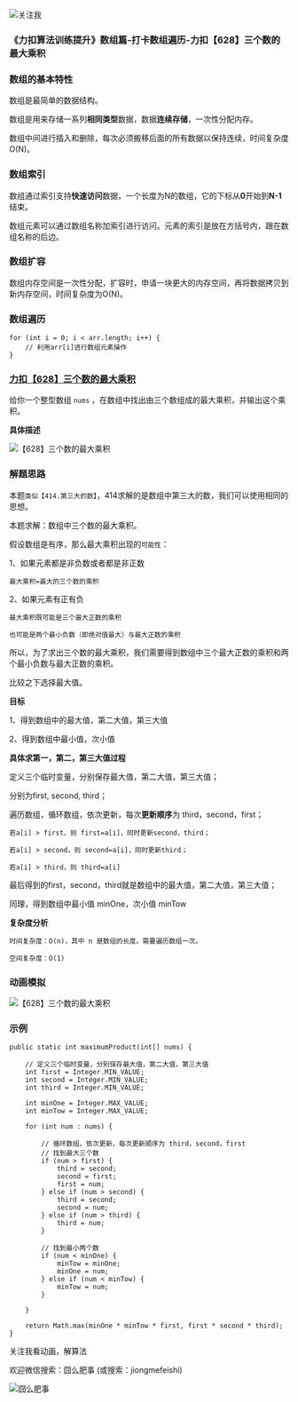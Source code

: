 ![关注我](https://img-blog.csdnimg.cn/img_convert/f624544138ac5e8f9d6851002393486d.png)

### 《力扣算法训练提升》数组篇-打卡数组遍历-力扣【628】三个数的最大乘积

### 数组的基本特性

数组是最简单的数据结构。

数组是用来存储一系列**相同类型**数据，数据**连续存储**，一次性分配内存。

数组中间进行插入和删除，每次必须搬移后面的所有数据以保持连续，时间复杂度 O(N)。

### 数组索引

数组通过索引支持**快速访问**数据，一个长度为N的数组，它的下标从**0**开始到**N-1**结束。

数组元素可以通过数组名称加索引进行访问。元素的索引是放在方括号内，跟在数组名称的后边。

### 数组扩容

数组内存空间是一次性分配，扩容时，申请一块更大的内存空间，再将数据拷贝到新内存空间，时间复杂度为O(N)。

### 数组遍历

```
for (int i = 0; i < arr.length; i++) {
    // 利用arr[i]进行数组元素操作
}
```

### [力扣【628】三个数的最大乘积](https://leetcode-cn.com/problems/maximum-product-of-three-numbers/)

给你一个整型数组 `nums` ，在数组中找出由三个数组成的最大乘积，并输出这个乘积。

**具体描述**

![【628】三个数的最大乘积](https://img-blog.csdnimg.cn/img_convert/f66b16ff128036d90186946e21853968.png)

### 解题思路

本题`类似【414.第三大的数】`，414求解的是数组中第三大的数，我们可以使用相同的思想。

本题求解：数组中三个数的最大乘积。

假设数组是有序，那么最大乘积出现的`可能性`：

1、如果元素都是非负数或者都是非正数

```
最大乘积=最大的三个数的乘积
```

2、如果元素有正有负

```
最大乘积既可能是三个最大正数的乘积

也可能是两个最小负数（即绝对值最大）与最大正数的乘积
```

所以，为了求出三个数的最大乘积，我们需要得到数组中三个最大正数的乘积和两个最小负数与最大正数的乘积。

比较之下选择最大值。

**目标**

1、得到数组中的最大值，第二大值，第三大值

2、得到数组中最小值，次小值

**具体求第一，第二，第三大值过程**

定义三个临时变量，分别保存最大值，第二大值，第三大值；

分别为first, second, third；

遍历数组，循环数组，依次更新，每次**更新顺序**为 third，second，first；

```
若a[i] > first，则 first=a[i]，同时更新second，third；

若a[i] > second，则 second=a[i]，同时更新third；

若a[i] > third，则 third=a[i]
```

最后得到的first，second，third就是数组中的最大值，第二大值，第三大值；

同理，得到数组中最小值 minOne，次小值 minTow

**复杂度分析**

```
时间复杂度：O(n)，其中 n 是数组的长度。需要遍历数组一次。

空间复杂度：O(1)
```

### 动画模拟

![【628】三个数的最大乘积](https://img-blog.csdnimg.cn/img_convert/dc4c9f461699ccd52116254d01b98f13.gif)

### 示例

```
public static int maximumProduct(int[] nums) {

    // 定义三个临时变量，分别保存最大值，第二大值，第三大值
    int first = Integer.MIN_VALUE;
    int second = Integer.MIN_VALUE;
    int third = Integer.MIN_VALUE;

    int minOne = Integer.MAX_VALUE;
    int minTow = Integer.MAX_VALUE;

    for (int num : nums) {

        // 循环数组，依次更新，每次更新顺序为 third，second，first
        // 找到最大三个数
        if (num > first) {
            third = second;
            second = first;
            first = num;
        } else if (num > second) {
            third = second;
            second = num;
        } else if (num > third) {
            third = num;
        }

        // 找到最小两个数
        if (num < minOne) {
            minTow = minOne;
            minOne = num;
        } else if (num < minTow) {
            minTow = num;
        }

    }

    return Math.max(minOne * minTow * first, first * second * third);
}
```



关注我看动画，解算法

欢迎微信搜索：囧么肥事 (或搜索：jiongmefeishi)

![囧么肥事](https://img-blog.csdnimg.cn/img_convert/cb3a296f8edbcc70370d4eb569c40634.png)